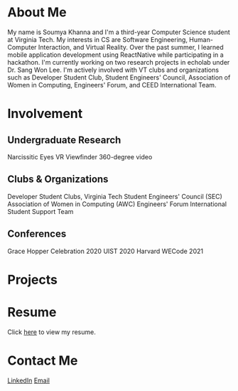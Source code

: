 # About Me

My name is Soumya Khanna and I'm a third-year Computer Science student at Virginia Tech. My interests in CS are Software Engineering, Human-Computer Interaction, and Virtual Reality. Over the past summer, I learned mobile application development using ReactNative while participating in a hackathon. I'm currently working on two research projects in echolab under Dr. Sang Won Lee. I'm actively involved with VT clubs and organizations such as Developer Student Club, Student Engineers' Council, Association of Women in Computing, Engineers' Forum, and CEED International Team. 

# Involvement

## Undergraduate Research

Narcissitic Eyes
VR Viewfinder
360-degree video

## Clubs & Organizations 

Developer Student Clubs, Virginia Tech
Student Engineers' Council (SEC)
Association of Women in Computing (AWC)
Engineers' Forum 
International Student Support Team

## Conferences

Grace Hopper Celebration 2020
UIST 2020
Harvard WECode 2021

# Projects

# Resume

Click [here](https://github.com/soumyakhanna/soumyakhanna.github.io/blob/master/Soumya%20Khanna%20Resume.pdf) to view my resume.

# Contact Me

[LinkedIn](https://www.linkedin.com/in/soumyakhanna/)
[Email](mailto:soumyak@vt.edu)

